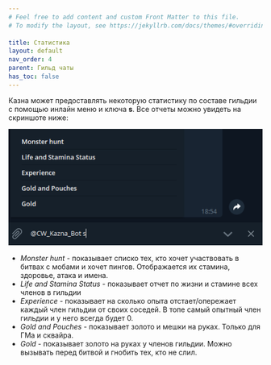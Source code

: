 ```yaml
---
# Feel free to add content and custom Front Matter to this file.
# To modify the layout, see https://jekyllrb.com/docs/themes/#overriding-theme-defaults

title: Статистика  
layout: default
nav_order: 4
parent: Гильд чаты
has_toc: false
---
```


Казна может предоставлять некоторую статистику по составе гильдии с помощью инлайн меню и ключа **s**. Все отчеты можно увидеть на скриншоте ниже: 

![stat_menu]

- *Monster hunt* - показывает списко тех, кто хочет участвовать в битвах с мобами и хочет пингов. Отображается их стамина, здоровье, атака и имена. 
- *Life and Stamina Status* - показывает отчет по жизни и стамине всех членов в гильдии
- *Experience* - показывает на сколько опыта отстает/опережает каждый член гильдии от своих соседей. В топе самый опытный член гильдии и у него всегда будет 0.
- *Gold and Pouches* - показывает золото и мешки на руках. Только для ГМа и сквайра. 
- *Gold* - показывает золото на руках у членов гильдии. Можно вызывать перед битвой и гнобить тех, кто не слил. 


[stat_menu]: images/stat_menu.png


